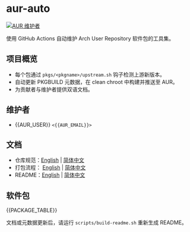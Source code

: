<!-- 该文件由 docs/readme.zh.template.md 渲染而来，执行 scripts/build-readme.sh 生成 README.zh.md。 -->

# aur-auto

[![AUR 维护者](https://img.shields.io/badge/AUR-{{AUR_USER}}-1793D1?logo=arch-linux&logoColor=white)](https://aur.archlinux.org/packages?SeB=m&K={{AUR_USER}})

使用 GitHub Actions 自动维护 Arch User Repository 软件包的工具集。

## 项目概览
- 每个包通过 `pkgs/<pkgname>/upstream.sh` 钩子检测上游新版本。
- 自动更新 PKGBUILD 元数据，在 clean chroot 中构建并推送至 AUR。
- 为贡献者与维护者提供双语文档。

## 维护者
- {{AUR_USER}} `<{{AUR_EMAIL}}>`

## 文档
- 仓库规范：[English](docs/guidelines.en.md) | [简体中文](docs/guidelines.zh.md)
- 打包流程： [English](docs/packaging.en.md) | [简体中文](docs/packaging.zh.md)
- README：[English](README.md) | [简体中文](README.zh.md)

## 软件包
{{PACKAGE_TABLE}}

文档或元数据更新后，请运行 `scripts/build-readme.sh` 重新生成 README。
